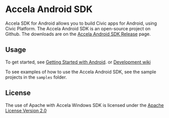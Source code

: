 Accela Android SDK
===========

Accela SDK for Android allows you to build Civic apps for Android, using Civic Platform. The Accela Android SDK is an open-source project on Github. The downloads are on the <a href="https://github.com/Accela-Inc/Android-SDK/releases">Accela Android SDK Release</a> page.

## Usage

To get started, see <a href="https://developer.accela.com/docs/index.htm#accela_construct_api_developers_guide/android_sdk/the_accela_android_sdk.htm">Getting Started with Android</a>. or <a href="https://github.com/Accela-Inc/Android-SDK/wiki/Getting-Started-Android-SDK">Development wiki</a>

To see examples of how to use the Accela Android SDK, see the sample projects in the <code>samples</code> folder.

## License

The use of Apache with Accela Windows SDK is licensed under the <a href="http://www.apache.org/licenses/LICENSE-2.0">Apache License Version 2.0</a>
